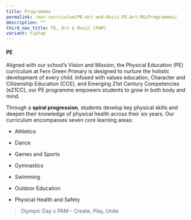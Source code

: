 ```yaml
---
title: Programmes
permalink: /our-curriculum/PE-Art-and-Music-PE-Art-MU/Programmes/
description: ""
third_nav_title: PE, Art & Music (PAM)
variant: tiptap
---
```

<h4><strong>PE</strong></h4>
<p>Aligned with our school’s Vision and Mission, the Physical Education (PE)
curriculum at Fern Green Primary is designed to nurture the holistic development
of every child. Infused with values education, Character and Citizenship
Education (CCE), and Emerging 21st Century Competencies (e21CC), our PE
programme empowers students to grow in both body and mind.</p>
<p>Through a <strong>spiral progression</strong>, students develop key physical
skills and deepen their knowledge of physical health across their six years.
Our curriculum encompasses seven core learning areas:</p>
<ul data-tight="true" class="tight">
<li>
<p>Athletics</p>
</li>
<li>
<p>Dance</p>
</li>
<li>
<p>Games and Sports</p>
</li>
<li>
<p>Gymnastics</p>
</li>
<li>
<p>Swimming</p>
</li>
<li>
<p>Outdoor Education</p>
</li>
<li>
<p>Physical Health and Safety</p>
</li>
</ul>
<blockquote>
<p>Olympic Day x PAM – Create, Play, Unite</p>
</blockquote>
<p></p>